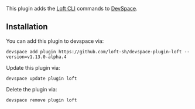 This plugin adds the [Loft CLI](https://github.com/loft-sh/loft) commands to [DevSpace](https://devspace.sh/). 

## Installation

You can add this plugin to devspace via:
```
devspace add plugin https://github.com/loft-sh/devspace-plugin-loft --version=v1.13.0-alpha.4
```

Update this plugin via:
```
devspace update plugin loft
```

Delete the plugin via:
```
devspace remove plugin loft
```
